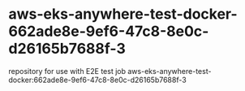 # aws-eks-anywhere-test-docker-662ade8e-9ef6-47c8-8e0c-d26165b7688f-3
repository for use with E2E test job aws-eks-anywhere-test-docker:662ade8e-9ef6-47c8-8e0c-d26165b7688f-3
